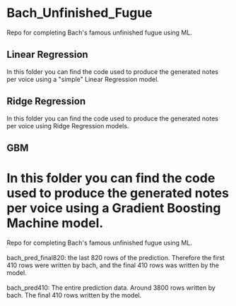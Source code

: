 # Bach_Unfinished_Fugue
Repo for completing Bach's famous unfinished fugue using ML.

## Linear Regression
In this folder you can find the code used to produce the generated notes per voice using a "simple" Linear Regression model.
## Ridge Regression
In this folder you can find the code used to produce the generated notes per voice using Ridge Regression models.
## GBM
In this folder you can find the code used to produce the generated notes per voice using a Gradient Boosting Machine model.
=======
Repo for completing Bach's famous unfinished fugue using ML. <br/>
<br/>
bach_pred_final820: the last 820 rows of the prediction. Therefore the first 410 rows were written by bach, and the final 410 rows was written by the model.<br/>
<br/>
bach_pred410: The entire prediction data. Around 3800 rows written by bach. The final 410 rows written by the model. 
